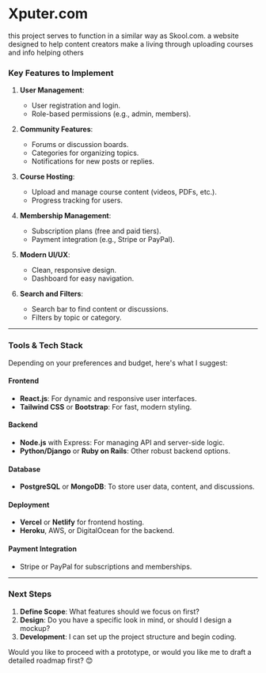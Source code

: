 # Xputer.com
this project serves to function in a similar way as Skool.com. a website designed to help content creators make a living through uploading courses and info helping others 



### Key Features to Implement
1. **User Management**:
   - User registration and login.
   - Role-based permissions (e.g., admin, members).

2. **Community Features**:
   - Forums or discussion boards.
   - Categories for organizing topics.
   - Notifications for new posts or replies.

3. **Course Hosting**:
   - Upload and manage course content (videos, PDFs, etc.).
   - Progress tracking for users.

4. **Membership Management**:
   - Subscription plans (free and paid tiers).
   - Payment integration (e.g., Stripe or PayPal).

5. **Modern UI/UX**:
   - Clean, responsive design.
   - Dashboard for easy navigation.

6. **Search and Filters**:
   - Search bar to find content or discussions.
   - Filters by topic or category.

---

### Tools & Tech Stack
Depending on your preferences and budget, here's what I suggest:

#### Frontend
- **React.js**: For dynamic and responsive user interfaces.
- **Tailwind CSS** or **Bootstrap**: For fast, modern styling.

#### Backend
- **Node.js** with Express: For managing API and server-side logic.
- **Python/Django** or **Ruby on Rails**: Other robust backend options.

#### Database
- **PostgreSQL** or **MongoDB**: To store user data, content, and discussions.

#### Deployment
- **Vercel** or **Netlify** for frontend hosting.
- **Heroku**, AWS, or DigitalOcean for the backend.

#### Payment Integration
- Stripe or PayPal for subscriptions and memberships.

---

### Next Steps
1. **Define Scope**: What features should we focus on first?
2. **Design**: Do you have a specific look in mind, or should I design a mockup?
3. **Development**: I can set up the project structure and begin coding.

Would you like to proceed with a prototype, or would you like me to draft a detailed roadmap first? 😊